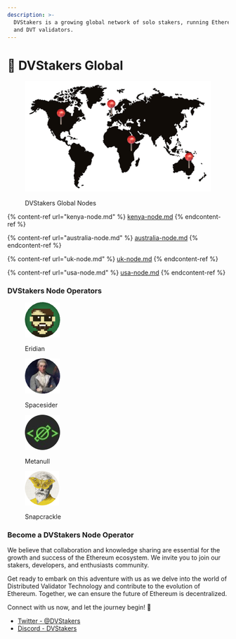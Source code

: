 ```yaml
---
description: >-
  DVStakers is a growing global network of solo stakers, running Ethereum nodes
  and DVT validators.
---
```


# 📍 DVStakers Global

<figure><img src="../.gitbook/assets/image (3).png" alt=""><figcaption><p>DVStakers Global Nodes</p></figcaption></figure>

{% content-ref url="kenya-node.md" %}
[kenya-node.md](kenya-node.md)
{% endcontent-ref %}

{% content-ref url="australia-node.md" %}
[australia-node.md](australia-node.md)
{% endcontent-ref %}

{% content-ref url="uk-node.md" %}
[uk-node.md](uk-node.md)
{% endcontent-ref %}

{% content-ref url="usa-node.md" %}
[usa-node.md](usa-node.md)
{% endcontent-ref %}

### DVStakers Node Operators

<div align="left">

<figure><img src="../.gitbook/assets/Eridian.png" alt="Eridian"><figcaption><p>Eridian</p></figcaption></figure>

 

<figure><img src="../.gitbook/assets/Spacesider.png" alt="Spacesider"><figcaption><p>Spacesider</p></figcaption></figure>

 

<figure><img src="../.gitbook/assets/image (3) (2).png" alt=""><figcaption><p>Metanull</p></figcaption></figure>

 

<figure><img src="../.gitbook/assets/Screenshot 2023-07-06 at 23.13.10-modified.png" alt=""><figcaption><p>Snapcrackle</p></figcaption></figure>

</div>

### Become a DVStakers Node Operator

We believe that collaboration and knowledge sharing are essential for the growth and success of the Ethereum ecosystem. We invite you to join our stakers, developers, and enthusiasts community.

Get ready to embark on this adventure with us as we delve into the world of Distributed Validator Technology and contribute to the evolution of Ethereum. Together, we can ensure the future of Ethereum is decentralized.

Connect with us now, and let the journey begin! 🌟

* [Twitter - @DVStakers](https://twitter.com/DVStakers)
* [Discord - DVStakers](https://discord.gg/VbVwqgSdFD)
